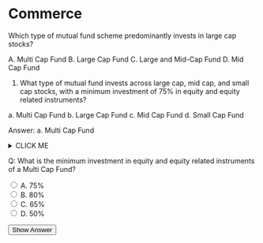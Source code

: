 # Commerce
Which type of mutual fund scheme predominantly invests in large cap stocks?

A. Multi Cap Fund 
B. Large Cap Fund 
C. Large and Mid-Cap Fund 
D. Mid Cap Fund

1. What type of mutual fund invests across large cap, mid cap, and small cap stocks, with a minimum investment of 75% in equity and equity related instruments?

a. Multi Cap Fund
b. Large Cap Fund
c. Mid Cap Fund
d. Small Cap Fund

Answer: a. Multi Cap Fund



<details><summary>CLICK ME</summary>
<p>

#### We can hide anything, even code!

```ruby
   puts "Hello World"
```

</p>
</details>
<html>
  <head>
    <script>
      function showAnswer() {
        var x = document.getElementById("answer");
        if (x.style.display === "none") {
          x.style.display = "block";
        } else {
          x.style.display = "none";
        }
      }
    </script>
  </head>
  <body>
    <p>Q: What is the minimum investment in equity and equity related instruments of a Multi Cap Fund?</p>
    <form>
      <input type="radio" name="question" value="A"> A. 75%<br>
      <input type="radio" name="question" value="B"> B. 80%<br>
      <input type="radio" name="question" value="C"> C. 65%<br>
      <input type="radio" name="question" value="D"> D. 50%<br>
    </form>
    <button type="button" onclick="showAnswer()">Show Answer</button>
    <p id="answer" style="display: none">Correct Answer: A. 75%</p>
  </body>
</html>




